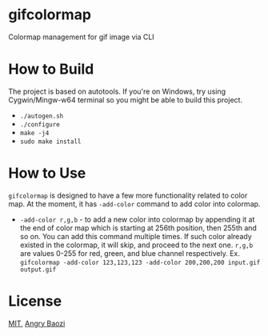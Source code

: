 # gifcolormap
Colormap management for gif image via CLI

# How to Build

The project is based on autotools. If you're on Windows, try using Cygwin/Mingw-w64 terminal so you
might be able to build this project.

* `./autogen.sh`
* `./configure`
* `make -j4`
* `sudo make install`

# How to Use

`gifcolormap` is designed to have a few more functionality related to color map.
At the moment, it has `-add-color` command to add color into colormap.

* `-add-color r,g,b` - to add a new color into colormap by appending it at the end of color map which
is starting at 256th position, then 255th and so on. You can add this command multiple times. If such
color already existed in the colormap, it will skip, and proceed to the next one. `r,g,b` are values
0-255 for red, green, and blue channel respectively. Ex. `gifcolormap -add-color 123,123,123 -add-color 200,200,200 input.gif output.gif`

# License
[MIT](https://github.com/abzico/gifcolormap/blob/master/LICENSE), [Angry Baozi](https://abzi.co)
